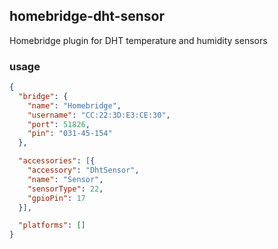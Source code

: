 ## homebridge-dht-sensor
Homebridge plugin for DHT temperature and humidity sensors

### usage
````json
{
  "bridge": {
    "name": "Homebridge",
    "username": "CC:22:3D:E3:CE:30",
    "port": 51826,
    "pin": "031-45-154"
  },

  "accessories": [{
    "accessory": "DhtSensor",
    "name": "Sensor",
    "sensorType": 22,
    "gpioPin": 17
  }],

  "platforms": []
}
````
